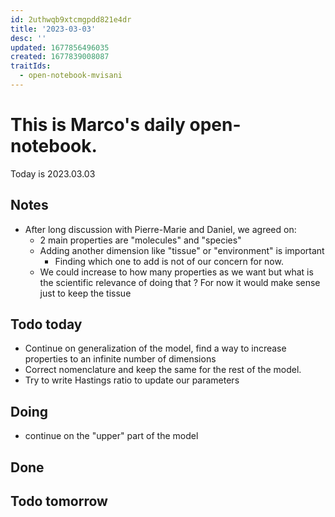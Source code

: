 ```yaml
---
id: 2uthwqb9xtcmgpdd821e4dr
title: '2023-03-03'
desc: ''
updated: 1677856496035
created: 1677839008087
traitIds:
  - open-notebook-mvisani
---
```

# This is Marco's daily open-notebook.

Today is 2023.03.03


## Notes
* After long discussion with Pierre-Marie and Daniel, we agreed on:
  * 2 main properties are "molecules" and "species"
  * Adding another dimension like "tissue" or "environment" is important
    * Finding which one to add is not of our concern for now.
  * We could increase to how many properties as we want but what is the scientific relevance of doing that ? For now it would make sense just to keep the tissue


## Todo today
* Continue on generalization of the model, find a way to increase properties to an infinite number of dimensions
* Correct nomenclature and keep the same for the rest of the model. 
* Try to write Hastings ratio to update our parameters

## Doing
* continue on the "upper" part of the model


## Done



## Todo tomorrow
